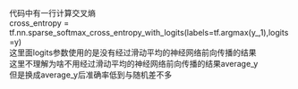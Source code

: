 代码中有一行计算交叉熵  
cross_entropy = tf.nn.sparse_softmax_cross_entropy_with_logits(labels=tf.argmax(y_,1),logits=y)  
这里面logits参数使用的是没有经过滑动平均的神经网络前向传播的结果  
这里不理解为啥不用经过滑动平均的神经网络前向传播的结果average_y  
但是换成average_y后准确率低到与随机差不多  
